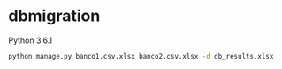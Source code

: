 # dbmigration

Python 3.6.1

```bash
python manage.py banco1.csv.xlsx banco2.csv.xlsx -d db_results.xlsx
```
